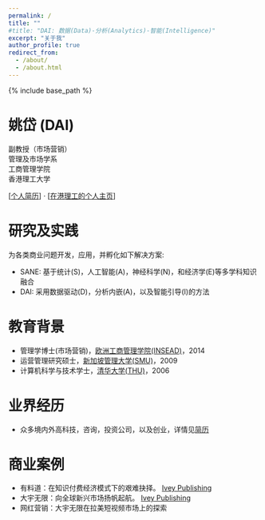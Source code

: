 ```yaml
---
permalink: /
title: ""
#title: "DAI: 数据(Data)-分析(Analytics)-智能(Intelligence)"
excerpt: "关于我"
author_profile: true
redirect_from: 
  - /about/
  - /about.html
---
```


{% include base_path %}

姚岱 (DAI)
======
副教授（市场营销）  
管理及市场学系  
工商管理学院  
香港理工大学

[<a href="{{ base_path }}/cv/" target="_blank">个人简历</a>] $\cdot$ [<a href="https://mm.polyu.edu.hk/people/academic-staff/dr-dai-yao/" target="_blank">在港理工的个人主页</a>]

研究及实践
======
为各类商业问题开发，应用，并孵化如下解决方案:
* SANE: 基于统计(S)，人工智能(A)，神经科学(N)，和经济学(E)等多学科知识融合
* DAI: 采用数据驱动(D)，分析内嵌(A)，以及智能引导(I)的方法


教育背景
======
* 管理学博士(市场营销)，<a href="https://www.insead.edu/" target="_blank">欧洲工商管理学院(INSEAD)</a>，2014
* 运营管理研究硕士，<a href="https://business.smu.edu.sg/" target="_blank">新加坡管理大学(SMU)</a>，2009
* 计算机科学与技术学士，<a href="https://www.cs.tsinghua.edu.cn/" target="_blank">清华大学(THU)</a>，2006

业界经历
======
* 众多境内外高科技，咨询，投资公司，以及创业，详情见<a href="{{ base_path }}/cv/" target="_blank">简历</a>

商业案例
======
* 有料道：在知识付费经济模式下的艰难抉择。 <a href="https://www.iveypublishing.ca/s/product/youliaodao-in-the-era-of-knowledge-economy-go-big-or-go-home/01t5c00000Cwqp6AAB" target="_blank">Ivey Publishing</a>
* 大宇无限：向全球新兴市场扬帆起航。 <a href="https://www.iveypublishing.ca/s/product/mobiuspace-venturing-into-emerging-markets/01t5c00000CwqpTAAR" target="_blank">Ivey Publishing</a>
* 网红营销：大宇无限在拉美短视频市场上的探索

